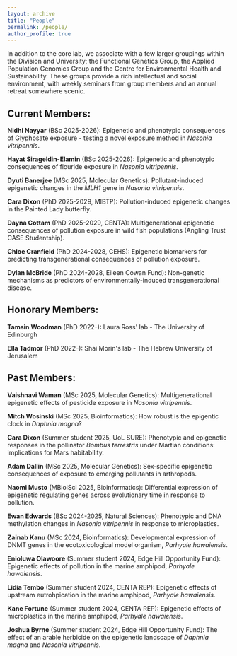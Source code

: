 ```yaml
---
layout: archive
title: "People"
permalink: /people/
author_profile: true
---
```


In addition to the core lab, we associate with a few larger groupings within the Division and University; the Functional Genetics Group, the Applied Population Genomics Group and the Centre for Environmental Health and Sustainability. These groups provide a rich intellectual and social environment, with weekly seminars from group members and an annual retreat somewhere scenic.

<h2>Current Members:</h2>

<b>Nidhi Nayyar</b> (BSc 2025-2026): Epigenetic and phenotypic consequences of Glyphosate exposure - testing a novel exposure method in <i>Nasonia vitripennis</i>.

<b>Hayat Sirageldin-Elamin</b> (BSc 2025-2026): Epigenetic and phenotypic consequences of flouride exposure in <i>Nasonia vitripennis</i>.

<b>Dyuti Banerjee</b> (MSc 2025, Molecular Genetics): Pollutant-induced epigenetic changes in the <i>MLH1</i> gene in <i>Nasonia vitripennis</i>.

<b>Cara Dixon</b> (PhD 2025-2029, MIBTP): Pollution-induced epigenetic changes in the Painted Lady butterfly.

<b>Dayna Cottam</b> (PhD 2025-2029, CENTA): Multigenerational epigenetic consequences of pollution exposure in wild fish populations (Angling Trust CASE Studentship). 

<b>Chloe Cranfield</b> (PhD 2024-2028, CEHS): Epigenetic biomarkers for predicting transgenerational consequences of pollution exposure.

<b>Dylan McBride</b> (PhD 2024-2028, Eileen Cowan Fund): Non-genetic mechanisms as predictors of environmentally-induced transgenerational disease.


<h2>Honorary Members:</h2>
<b>Tamsin Woodman</b> (PhD 2022-): Laura Ross' lab - The University of Edinburgh

<b>Ella Tadmor</b> (PhD 2022-): Shai Morin's lab - The Hebrew University of Jerusalem


<h2>Past Members:</h2>
<b>Vaishnavi Waman</b> (MSc 2025, Molecular Genetics): Multigenerational epigenetic effects of pesticide exposure in <i>Nasonia vitripennis</i>.

<b>Mitch Wosinski</b> (MSc 2025, Bioinformatics): How robust is the epigentic clock in <i>Daphnia magna</i>?

<b>Cara Dixon</b> (Summer student 2025, UoL SURE): Phenotypic and epigenetic responses in the pollinator <i>Bombus terrestris</i> under Martian conditions: implications for Mars habitability.

<b>Adam Dallin</b> (MSc 2025, Molecular Genetics): Sex-specific epigenetic consequences of exposure to emerging pollutants in arthropods. 

<b>Naomi Musto</b> (MBiolSci 2025, Bioinformatics): Differential expression of epigenetic regulating genes across evolutionary time in response to pollution.

<b>Ewan Edwards</b> (BSc 2024-2025, Natural Sciences): Phenotypic and DNA methylation changes in <i>Nasonia vitripennis</i> in response to microplastics.

<b>Zainab Kanu</b> (MSc 2024, Bioinformatics): Developmental expression of DNMT genes in the ecotoxicological model organism, <i>Parhyale hawaiensis</i>.

<b>Enioluwa Olawoore</b> (Summer student 2024, Edge Hill Opportunity Fund): Epigenetic effects of pollution in the marine amphipod, <i>Parhyale hawaiensis</i>.

<b>Lidia Tembo</b> (Summer student 2024, CENTA REP): Epigenetic effects of upstream eutrohpication in the marine amphipod, <i>Parhyale hawaiensis</i>.

<b>Kane Fortune</b> (Summer student 2024, CENTA REP): Epigenetic effects of microplastics in the marine amphipod, <i>Parhyale hawaiensis</i>.

<b>Joshua Byrne</b> (Summer student 2024, Edge Hill Opportunity Fund): The effect of an arable herbicide on the epigenetic landscape of <i>Daphnia magna</i> and <i>Nasonia vitripennis</i>.
